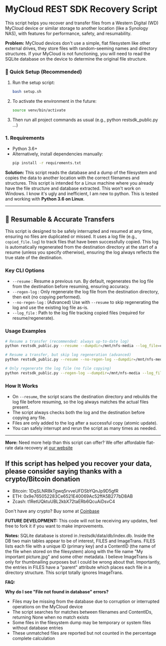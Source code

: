 # MyCloud REST SDK Recovery Script

This script helps you recover and transfer files from a Western Digital (WD) MyCloud device or similar storage to another location (like a Synology NAS), with features for performance, safety, and resumability.

**Problem:**
MyCloud devices don't use a simple, flat filesystem like other external drives, they store files with random-seeming names and directory structures. If your MyCloud is not functioning, you will need to read the SQLite database on the device to determine the original file structure.

### 🚀 Quick Setup (Recommended)
1. Run the setup script:
   ```sh
   bash setup.sh
   ```
2. To activate the environment in the future:
   ```sh
   source venv/bin/activate
   ```
3. Then run all project commands as usual (e.g., python restsdk_public.py ...)

### 1. Requirements
- Python 3.6+
- Alternatively, install dependencies manually:
  ```sh
  pip install -r requirements.txt
  ```

**Solution:**
This script reads the database and a dump of the filesystem and copies the data to another location with the correct filenames and structures. This script is intended for a Linux machine where you already have the file structure and database extracted. This won't work on Windows. I know it's ugly and inefficient, I am new to python. This is tested and working with **Python 3.6 on Linux**.

---

## 🚦 Resumable & Accurate Transfers

This script is designed to be safely interrupted and resumed at any time, ensuring no files are duplicated or missed. It uses a log file (e.g., `copied_file.log`) to track files that have been successfully copied. This log is automatically regenerated from the destination directory at the start of a resume (unless you specify otherwise), ensuring the log always reflects the true state of the destination.

### Key CLI Options
- `--resume` : Resume a previous run. By default, regenerates the log file from the destination before resuming, ensuring accuracy.
- `--regen-log` : Only regenerate the log file from the destination directory, then exit (no copying performed).
- `--no-regen-log` : (Advanced) Use with `--resume` to skip regenerating the log and use the existing log file as-is.
- `--log_file` : Path to the log file tracking copied files (required for resume/regenerate).

### Usage Examples
```sh
# Resume a transfer (recommended: always up-to-date log)
python restsdk_public.py --resume --dumpdir=/mnt/nfs-media --log_file=copied_file.log ...

# Resume a transfer, but skip log regeneration (advanced)
python restsdk_public.py --resume --no-regen-log --dumpdir=/mnt/nfs-media --log_file=copied_file.log ...

# Only regenerate the log file (no file copying)
python restsdk_public.py --regen-log --dumpdir=/mnt/nfs-media --log_file=copied_file.log
```

### How It Works
- On `--resume`, the script scans the destination directory and rebuilds the log file before resuming, so the log always matches the actual files present.
- The script always checks both the log and the destination before copying any file.
- Files are only added to the log after a successful copy (atomic update).
- You can safely interrupt and rerun the script as many times as needed.

---

**More:**
Need more help than this script can offer? We offer affordable flat-rate data recovery at [our website](https://springfielddatarecovery.com)

## If this script has helped you recover your data, please consider saying thanks with a crypto/Bitcoin donation

* Bitcoin: 1DqSLNR8kTgwq5rvveUFDSbYQnJp9D5gfR
* ETH: 0x9e765052283Ce6521E40069Ac52ffA5B277bD8AB
* Zcash: t1RetUQktuUBL2kbX72taERb6QcuAiDsvC4

Don't have any crypto? Buy some at [Coinbase](https://www.coinbase.com/join/calltheninja)

**FUTURE DEVELOPMENT:**
This code will not be receiving any updates, feel free to fork it if you want to make improvements.

**Notes:**
SQLite database is stored in /restsdk/data/db/index.db. Inside the DB two main tables appear to be of interest, FILES and ImageTrans. FILES lists each file with a unique ID (primary key) and a ContentID (the name of the file when stored on the filesystem) along with the file name "My important picture.jpg" and some other metadata. I believe ImageTrans is only for thumbnailing purposes but I could be wrong about that. Importantly, the entries in FILES have a "parent" attribute which places each file in a directory structure. This script totally ignores ImageTrans.

**FAQ:**

**Why do I see "File not found in database" errors?**
* Files may be missing from the database due to corruption or interrupted operations on the MyCloud device
* The script searches for matches between filenames and ContentIDs, returning None when no match exists
* Some files in the filesystem dump may be temporary or system files without database entries
* These unmatched files are reported but not counted in the percentage complete calculation

